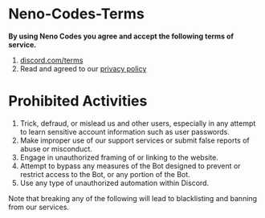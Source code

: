 # Neno-Codes-Terms

**By using Neno Codes you agree and accept the following terms of service.**

1. [discord.com/terms](https://discord.com/terms)
2. Read and agreed to our [privacy policy](https://github.com/ishannheree/Neno-Codes-Privacy-Policy/blob/main/README.md)

# Prohibited Activities

1. Trick, defraud, or mislead us and other users, especially in any attempt to learn sensitive account information such as user passwords.
2. Make improper use of our support services or submit false reports of abuse or misconduct.
3. Engage in unauthorized framing of or linking to the website.
4. Attempt to bypass any measures of the Bot designed to prevent or restrict access to the Bot, or any portion of the Bot.
5. Use any type of unauthorized automation within Discord.


Note that breaking any of the following will lead to blacklisting and banning from our services.
